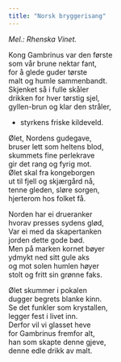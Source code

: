 ```yaml
---
title: "Norsk bryggerisang"
---
```


_Mel.: Rhenska Vinet._

Kong Gambrinus var den første  
som vår brune nektar fant,  
for å glede guder tørste  
malt og humle sammenbandt.  
Skjenket så i fulle skåler  
drikken for hver tørstig sjel,  
gyllen-brun og klar den stråler,  
- styrkens friske kildeveld.  

Ølet, Nordens gudegave,  
bruser lett som heltens blod,  
skummets fine perlekrave  
gir det rang og fyrig mot.  
Ølet skal fra kongeborgen  
ut til fjell og skjærgård nå,  
tenne gleden, sløre sorgen,   
hjerterom hos folket få.  

Norden har ei drueranker  
hvorav presses sydens glød,  
Var ei med da skapertanken  
jorden dette gode bød.  
Men på marken kornet bøyer  
ydmykt ned sitt gule aks  
og mot solen humlen høyer  
stolt og fritt sin grønne faks.  

Ølet skummer i pokalen  
dugger begrets blanke kinn.  
Se det funkler som krystallen,  
legger fest i livet inn.  
Derfor vil vi glasset heve  
for Gambrinus fremfor alt,  
han som skapte denne gjeve,  
denne edle drikk av malt.  